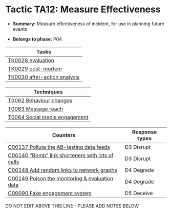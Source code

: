 # Tactic TA12: Measure Effectiveness

* **Summary:** Measure effectiveness of incident, for use in planning future events

* **Belongs to phase:** P04



| Tasks |
| ----- |
| [TK0028 evaluation](../tasks/TK0028.md) |
| [TK0029 post-mortem](../tasks/TK0029.md) |
| [TK0030 after-action analysis](../tasks/TK0030.md) |



| Techniques |
| ---------- |
| [T0062 Behaviour changes](../techniques/T0062.md) |
| [T0063 Message reach](../techniques/T0063.md) |
| [T0064 Social media engagement](../techniques/T0064.md) |



| Counters | Response types |
| -------- | -------------- |
| [C00137 Pollute the AB-testing data feeds](../counters/C00137.md) | D3 Disrupt |
| [C00140 "Bomb" link shorteners with lots of calls](../counters/C00140.md) | D3 Disrupt |
| [C00148 Add random links to network graphs](../counters/C00148.md) | D4 Degrade |
| [C00149 Poison the monitoring & evaluation data](../counters/C00149.md) | D4 Degrade |
| [C00090 Fake engagement system](../counters/C00090.md) | D5 Deceive |


DO NOT EDIT ABOVE THIS LINE - PLEASE ADD NOTES BELOW